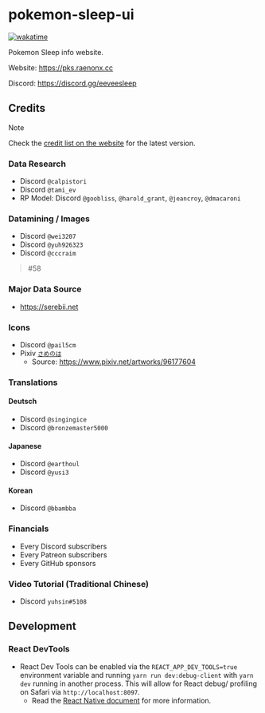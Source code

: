 # pokemon-sleep-ui

[![wakatime](https://wakatime.com/badge/user/9c3313d2-5936-4c7c-a318-28510e725dae/project/809a1333-d9ee-4528-aeec-32e6ff4ba693.svg?style=flat-square)](https://wakatime.com/badge/user/9c3313d2-5936-4c7c-a318-28510e725dae/project/809a1333-d9ee-4528-aeec-32e6ff4ba693)

Pokemon Sleep info website.

Website: https://pks.raenonx.cc

Discord: https://discord.gg/eeveesleep

## Credits

> [!NOTE]  
> Check the [credit list on the website](https://pks.raenonx.cc/en/docs/view/credits) for the latest version.

### Data Research

- Discord `@calpistori`
- Discord `@tami_ev`
- RP Model: Discord `@goobliss`, `@harold_grant`, `@jeancroy`, `@dmacaroni`

### Datamining / Images

- Discord `@wei3207`
- Discord `@yuh926323`
- Discord `@cccraim`

> #58
 
### Major Data Source

- https://serebii.net

### Icons

- Discord `@pail5cm`
- Pixiv [`さめのは`](https://www.pixiv.net/users/72353164)
  - Source: https://www.pixiv.net/artworks/96177604

### Translations

#### Deutsch

- Discord `@singingice`
- Discord `@bronzemaster5000`

#### Japanese

- Discord `@earthoul`
- Discord `@yusi3`

#### Korean

- Discord `@bbambba`

### Financials

- Every Discord subscribers
- Every Patreon subscribers
- Every GitHub sponsors

### Video Tutorial (Traditional Chinese)

- Discord `yuhsin#5108`

## Development

### React DevTools

- React Dev Tools can be enabled via the `REACT_APP_DEV_TOOLS=true` environment variable and running `yarn run dev:debug-client` with `yarn dev` running in another process. This will allow for React debug/ profiling on Safari via `http://localhost:8097`.
  - Read the [React Native document](https://reactnative.dev/docs/react-devtools) for more information.
